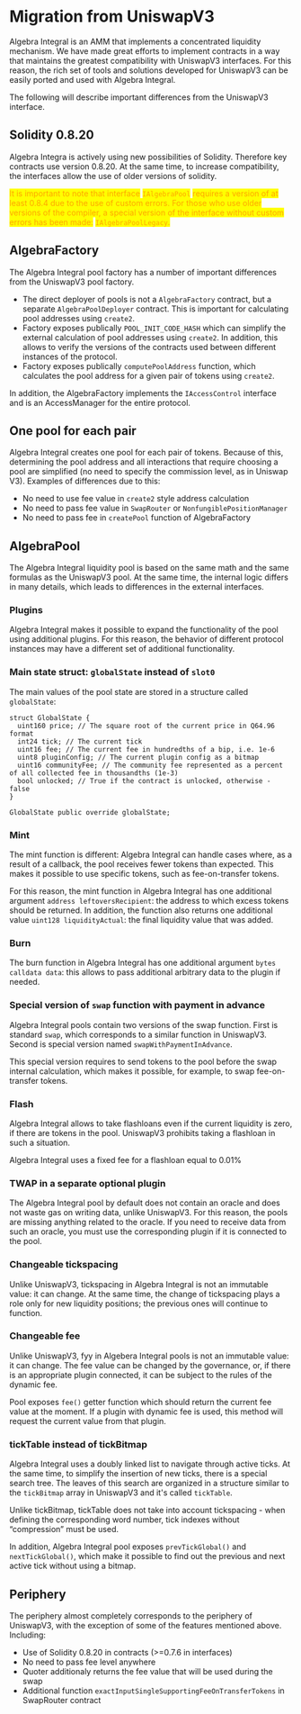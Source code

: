 # Migration from UniswapV3

Algebra Integral is an AMM that implements a concentrated liquidity mechanism. We have made great efforts to implement contracts in a way that maintains the greatest compatibility with UniswapV3 interfaces. For this reason, the rich set of tools and solutions developed for UniswapV3 can be easily ported and used with Algebra Integral.

The following will describe important differences from the UniswapV3 interface.

## Solidity 0.8.20

Algebra Integra is actively using new possibilities of Solidity. Therefore key contracts use version 0.8.20. At the same time, to increase compatibility, the interfaces allow the use of older versions of solidity.

<mark style="color:orange;">It is important to note that interface</mark> <mark style="color:orange;"></mark><mark style="color:orange;">`IAlgebraPool`</mark> <mark style="color:orange;"></mark><mark style="color:orange;">requires a version of at least 0.8.4 due to the use of custom errors. For those who use older versions of the compiler, a special version of the interface without custom errors has been made:</mark> <mark style="color:orange;"></mark><mark style="color:orange;">`IAlgebraPoolLegacy`</mark><mark style="color:orange;">.</mark>

## AlgebraFactory

The Algebra Integral pool factory has a number of important differences from the UniswapV3 pool factory.

* The direct deployer of pools is not a `AlgebraFactory` contract, but a separate `AlgebraPoolDeployer` contract. This is important for calculating pool addresses using `create2`.
* Factory exposes publically `POOL_INIT_CODE_HASH` which can simplify the external calculation of pool addresses using `create2`. In addition, this allows to verify the versions of the contracts used between different instances of the protocol.
* Factory exposes publically `computePoolAddress` function, which calculates the pool address for a given pair of tokens using `create2`.

In addition, the AlgebraFactory implements the `IAccessControl` interface and is an AccessManager for the entire protocol.

## One pool for each pair

Algebra Integral creates one pool for each pair of tokens. Because of this, determining the pool address and all interactions that require choosing a pool are simplified (no need to specify the commission level, as in Uniswap V3). Examples of differences due to this:

* No need to use fee value in `create2` style address calculation
* No need to pass fee value in `SwapRouter` or `NonfungiblePositionManager`
* No need to pass fee in `createPool` function of AlgebraFactory

## AlgebraPool

The Algebra Integral liquidity pool is based on the same math and the same formulas as the UniswapV3 pool. At the same time, the internal logic differs in many details, which leads to differences in the external interfaces.

### Plugins

Algebra Integral makes it possible to expand the functionality of the pool using additional plugins. For this reason, the behavior of different protocol instances may have a different set of additional functionality.

### Main state struct: `globalState` instead of `slot0`

The main values of the pool state are stored in a structure called `globalState`:

```solidity
struct GlobalState {
  uint160 price; // The square root of the current price in Q64.96 format
  int24 tick; // The current tick
  uint16 fee; // The current fee in hundredths of a bip, i.e. 1e-6
  uint8 pluginConfig; // The current plugin config as a bitmap
  uint16 communityFee; // The community fee represented as a percent of all collected fee in thousandths (1e-3)
  bool unlocked; // True if the contract is unlocked, otherwise - false
}

GlobalState public override globalState;
```

### Mint

The mint function is different: Algebra Integral can handle cases where, as a result of a callback, the pool receives fewer tokens than expected. This makes it possible to use specific tokens, such as fee-on-transfer tokens.

For this reason, the mint function in Algebra Integral has one additional argument `address leftoversRecipient`: the address to which excess tokens should be returned. In addition, the function also returns one additional value `uint128 liquidityActual`:  the final liquidity value that was added.

### Burn

The burn function in Algebra Integral has one additional argument `bytes calldata data`: this allows to pass additional arbitrary data to the plugin if needed.

### Special version of `swap` function with payment in advance

Algebra Integral pools contain two versions of the swap function. First is standard `swap`, which corresponds to a similar function in UniswapV3. Second is special version named `swapWithPaymentInAdvance`.

This special version requires to send tokens to the pool before the swap internal calculation, which makes it possible, for example, to swap fee-on-transfer tokens.

### Flash

Algebra Integral allows to take flashloans even if the current liquidity is zero, if there are tokens in the pool. UniswapV3 prohibits taking a flashloan in such a situation.

Algebra Integral uses a fixed fee for a flashloan equal to 0.01%

### TWAP in a separate optional plugin

The Algebra Integral pool by default does not contain an oracle and does not waste gas on writing data, unlike UniswapV3. For this reason, the pools are missing anything related to the oracle. If you need to receive data from such an oracle, you must use the corresponding plugin if it is connected to the pool.

### Changeable tickspacing

Unlike UniswapV3, tickspacing in Algebra Integral is not an immutable value: it can change. At the same time, the change of tickspacing plays a role only for new liquidity positions; the previous ones will continue to function.

### Changeable fee

Unlike UniswapV3, fуу in Algebera Integral pools is not an immutable value: it can change. The fee value can be changed by the governance, or, if there is an appropriate plugin connected, it can be subject to the rules of the dynamic fee.

Pool exposes `fee()` getter function which should return the current fee value at the moment. If a plugin with dynamic fee is used, this method will request the current value from that plugin.

### tickTable instead of tickBitmap

Algebra Integral uses a doubly linked list to navigate through active ticks. At the same time, to simplify the insertion of new ticks, there is a special search tree. The leaves of this search are organized in a structure similar to the `tickBitmap` array in UniswapV3 and it's called `tickTable`.

Unlike tickBitmap, tickTable does not take into account tickspacing - when defining the corresponding word number, tick indexes without “compression” must be used.

In addition, Algebra Integral pool exposes `prevTickGlobal()` and `nextTickGlobal()`, which make it possible to find out the previous and next active tick without using a bitmap.



## Periphery

The periphery almost completely corresponds to the periphery of UniswapV3, with the exception of some of the features mentioned above. Including:

* Use of Solidity 0.8.20 in contracts (>=0.7.6 in interfaces)
* No need to pass fee level anywhere
* Quoter additionaly returns the fee value that will be used during the swap
* Additional function `exactInputSingleSupportingFeeOnTransferTokens` in SwapRouter contract



